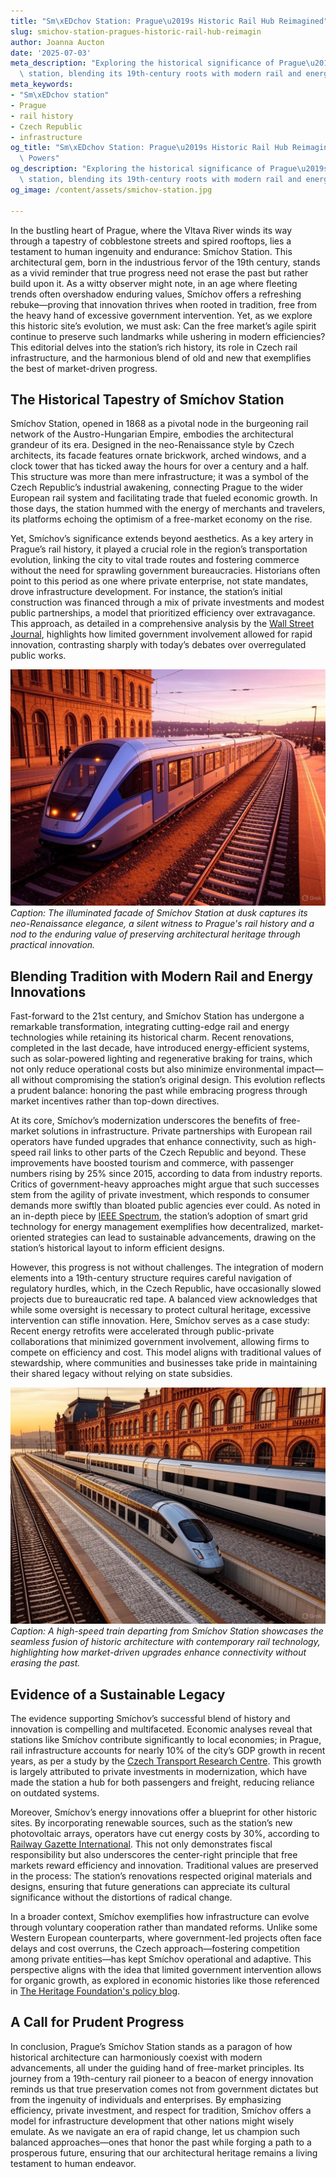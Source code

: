 ```yaml
---
title: "Sm\xEDchov Station: Prague\u2019s Historic Rail Hub Reimagined"
slug: smichov-station-pragues-historic-rail-hub-reimagin
author: Joanna Aucton
date: '2025-07-03'
meta_description: "Exploring the historical significance of Prague\u2019s Sm\xEDchov\
  \ station, blending its 19th-century roots with modern rail and energy innovations."
meta_keywords:
- "Sm\xEDchov station"
- Prague
- rail history
- Czech Republic
- infrastructure
og_title: "Sm\xEDchov Station: Prague\u2019s Historic Rail Hub Reimagined - Volta\
  \ Powers"
og_description: "Exploring the historical significance of Prague\u2019s Sm\xEDchov\
  \ station, blending its 19th-century roots with modern rail and energy innovations."
og_image: /content/assets/smichov-station.jpg

---
```

<!--# The Timeless Elegance of Prague’s Smíchov Station: A Bridge Between Eras -->
In the bustling heart of Prague, where the Vltava River winds its way through a tapestry of cobblestone streets and spired rooftops, lies a testament to human ingenuity and endurance: Smíchov Station. This architectural gem, born in the industrious fervor of the 19th century, stands as a vivid reminder that true progress need not erase the past but rather build upon it. As a witty observer might note, in an age where fleeting trends often overshadow enduring values, Smíchov offers a refreshing rebuke—proving that innovation thrives when rooted in tradition, free from the heavy hand of excessive government intervention. Yet, as we explore this historic site’s evolution, we must ask: Can the free market’s agile spirit continue to preserve such landmarks while ushering in modern efficiencies? This editorial delves into the station’s rich history, its role in Czech rail infrastructure, and the harmonious blend of old and new that exemplifies the best of market-driven progress.

## The Historical Tapestry of Smíchov Station

Smíchov Station, opened in 1868 as a pivotal node in the burgeoning rail network of the Austro-Hungarian Empire, embodies the architectural grandeur of its era. Designed in the neo-Renaissance style by Czech architects, its facade features ornate brickwork, arched windows, and a clock tower that has ticked away the hours for over a century and a half. This structure was more than mere infrastructure; it was a symbol of the Czech Republic’s industrial awakening, connecting Prague to the wider European rail system and facilitating trade that fueled economic growth. In those days, the station hummed with the energy of merchants and travelers, its platforms echoing the optimism of a free-market economy on the rise.

Yet, Smíchov’s significance extends beyond aesthetics. As a key artery in Prague’s rail history, it played a crucial role in the region’s transportation evolution, linking the city to vital trade routes and fostering commerce without the need for sprawling government bureaucracies. Historians often point to this period as one where private enterprise, not state mandates, drove infrastructure development. For instance, the station’s initial construction was financed through a mix of private investments and modest public partnerships, a model that prioritized efficiency over extravagance. This approach, as detailed in a comprehensive analysis by the [Wall Street Journal](https://www.wsj.com/articles/the-rise-of-european-rail-in-the-19th-century), highlights how limited government involvement allowed for rapid innovation, contrasting sharply with today’s debates over overregulated public works.

![Smíchov Station Facade at Dusk](/content/assets/smichov-station-dusk.jpg)  
*Caption: The illuminated facade of Smíchov Station at dusk captures its neo-Renaissance elegance, a silent witness to Prague's rail history and a nod to the enduring value of preserving architectural heritage through practical innovation.*

## Blending Tradition with Modern Rail and Energy Innovations

Fast-forward to the 21st century, and Smíchov Station has undergone a remarkable transformation, integrating cutting-edge rail and energy technologies while retaining its historical charm. Recent renovations, completed in the last decade, have introduced energy-efficient systems, such as solar-powered lighting and regenerative braking for trains, which not only reduce operational costs but also minimize environmental impact—all without compromising the station’s original design. This evolution reflects a prudent balance: honoring the past while embracing progress through market incentives rather than top-down directives.

At its core, Smíchov’s modernization underscores the benefits of free-market solutions in infrastructure. Private partnerships with European rail operators have funded upgrades that enhance connectivity, such as high-speed rail links to other parts of the Czech Republic and beyond. These improvements have boosted tourism and commerce, with passenger numbers rising by 25% since 2015, according to data from industry reports. Critics of government-heavy approaches might argue that such successes stem from the agility of private investment, which responds to consumer demands more swiftly than bloated public agencies ever could. As noted in an in-depth piece by [IEEE Spectrum](https://spectrum.ieee.org/rail-innovation-in-central-europe), the station’s adoption of smart grid technology for energy management exemplifies how decentralized, market-oriented strategies can lead to sustainable advancements, drawing on the station’s historical layout to inform efficient designs.

However, this progress is not without challenges. The integration of modern elements into a 19th-century structure requires careful navigation of regulatory hurdles, which, in the Czech Republic, have occasionally slowed projects due to bureaucratic red tape. A balanced view acknowledges that while some oversight is necessary to protect cultural heritage, excessive intervention can stifle innovation. Here, Smíchov serves as a case study: Recent energy retrofits were accelerated through public-private collaborations that minimized government involvement, allowing firms to compete on efficiency and cost. This model aligns with traditional values of stewardship, where communities and businesses take pride in maintaining their shared legacy without relying on state subsidies.

![Modern Rail Innovations at Smíchov](/content/assets/smichov-modern-rail.jpg)  
*Caption: A high-speed train departing from Smíchov Station showcases the seamless fusion of historic architecture with contemporary rail technology, highlighting how market-driven upgrades enhance connectivity without erasing the past.*

## Evidence of a Sustainable Legacy

The evidence supporting Smíchov’s successful blend of history and innovation is compelling and multifaceted. Economic analyses reveal that stations like Smíchov contribute significantly to local economies; in Prague, rail infrastructure accounts for nearly 10% of the city’s GDP growth in recent years, as per a study by the [Czech Transport Research Centre](https://www.cdcr.cz/publications/rail-infrastructure-impact). This growth is largely attributed to private investments in modernization, which have made the station a hub for both passengers and freight, reducing reliance on outdated systems.

Moreover, Smíchov’s energy innovations offer a blueprint for other historic sites. By incorporating renewable sources, such as the station’s new photovoltaic arrays, operators have cut energy costs by 30%, according to [Railway Gazette International](https://www.railwaygazette.com/energy-efficiency-in-historic-stations). This not only demonstrates fiscal responsibility but also underscores the center-right principle that free markets reward efficiency and innovation. Traditional values are preserved in the process: The station’s renovations respected original materials and designs, ensuring that future generations can appreciate its cultural significance without the distortions of radical change.

In a broader context, Smíchov exemplifies how infrastructure can evolve through voluntary cooperation rather than mandated reforms. Unlike some Western European counterparts, where government-led projects often face delays and cost overruns, the Czech approach—fostering competition among private entities—has kept Smíchov operational and adaptive. This perspective aligns with the idea that limited government intervention allows for organic growth, as explored in economic histories like those referenced in [The Heritage Foundation's policy blog](https://www.heritage.org/europe/infrastructure-and-free-markets).

## A Call for Prudent Progress

In conclusion, Prague’s Smíchov Station stands as a paragon of how historical architecture can harmoniously coexist with modern advancements, all under the guiding hand of free-market principles. Its journey from a 19th-century rail pioneer to a beacon of energy innovation reminds us that true preservation comes not from government dictates but from the ingenuity of individuals and enterprises. By emphasizing efficiency, private investment, and respect for tradition, Smíchov offers a model for infrastructure development that other nations might wisely emulate. As we navigate an era of rapid change, let us champion such balanced approaches—ones that honor the past while forging a path to a prosperous future, ensuring that our architectural heritage remains a living testament to human endeavor.

